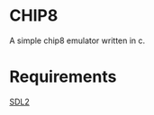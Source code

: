 # CHIP8

A simple chip8 emulator written in c.

# Requirements

<a href='https://www.libsdl.org/'>SDL2</a>
